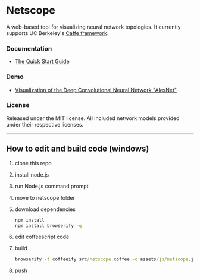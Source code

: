 # Netscope

A web-based tool for visualizing neural network topologies. It currently supports UC Berkeley's [Caffe framework](https://github.com/bvlc/caffe).

### Documentation
- [The Quick Start Guide](http://leeesangwon.github.io/netscope/quickstart.html)

### Demo
- [Visualization of the Deep Convolutional Neural Network "AlexNet"](http://leeesangwon.github.io/netscope/#/preset/alexnet)

### License

Released under the MIT license.
All included network models provided under their respective licenses.

---

## How to edit and build code (windows)

1. clone this repo
2. install node.js
3. run Node.js command prompt
4. move to netscope folder
5. download dependencies

    ```cmd
    npm install
    npm install browserify -g
    ```

6. edit coffeescript code
7. build

    ```cmd
    browserify -t coffeeify src/netscope.coffee -o assets/js/netscope.js
    ```

8. push
